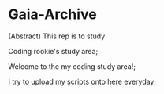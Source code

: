 # Gaia-Archive

(Abstract) This rep is to study

Coding rookie's study area;

Welcome to the my coding study area!;

I try to upload my scripts onto here everyday;
